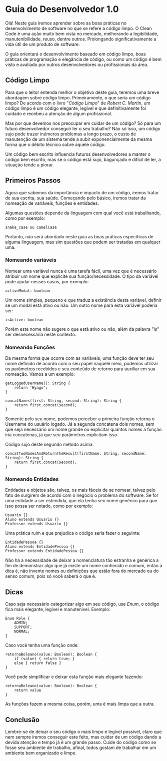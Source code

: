 # Guia do Desenvolvedor 1.0
Olá! Neste guia iremos aprender sobre as boas práticas no desenvolvimento de software no que se refere a código limpo. O Clean Code é uma ação muito bem vista no mercado, melhorando a legibilidade, manutenibilidade, reuso, dentre outros. Prolongando significativamente a vida útil de um produto de software.

  

O guia orientará o desenvolvimento baseado em código limpo, boas práticas de programação e elegância de código, ou como um código é bem visto e avaliado por outros desenvolvedores ou profissionais da área.


## Código Limpo
Para que o leitor entenda melhor o objetivo deste guia, teremos uma breve abordagem sobre código limpo. Primeiramente, o que seria um código limpo? De acordo com o livro "*Código Limpo*" de *Robert C. Martin*, um código limpo é um código elegante, legível e que definitivamente foi cuidado e recebeu a atenção de algum profissional.

Mas por que devemos nos preocupar em cuidar de um código? Só para um futuro desenvolvedor conseguir ler o seu trabalho? Não só isso, um código sujo pode trazer inúmeros problemas a longo prazo, o custo de manutenção de um sistema tende a subir exponencialmente da mesma forma que o débito técnico sobre aquele código.

Um código bem escrito influencia futuros desenvolvedores a manter o código bem escrito, mas se o código está sujo, bagunçado e difícil de ler, a situação tende a piorar. 

## Primeiros Passos
Agora que sabemos da importância e impacto de um código, iremos tratar de sua escrita, sua saúde. Começando pelo básico, iremos tratar da nomeação de variáveis, funções e entidades.

Algumas questões depende da linguagem com qual você está trabalhando, como por exemplo:

    snake_case ou camelCase
  
Portanto, não será abordado neste guia as boas práticas específicas de alguma linguagem, mas sim questões que podem ser tratadas em qualquer uma.

### Nomeando variáveis
Nomear uma variável nunca é uma tarefa fácil, uma vez que é necessário atribuir um nome que explicite sua função/necessidade. O tipo da variável pode ajudar nesses casos, por exemplo:

    activeModal: boolean

Um nome simples, pequeno e que traduz a existência desta variável, definir se um modal está ativo ou não. Um outro nome para esta variável poderia ser:

    isActive: boolean
Porém este nome não sugere o que está ativo ou não, além da palavra "*is*" ser desnecessária neste contexto.

### Nomeando Funções
Da mesma forma que ocorre com as variáveis, uma função deve ter seu nome definido de acordo com o seu papel naquele meio, podemos utilizar os parâmetros recebidos e seu conteúdo de retorno para auxiliar em sua nomeação. Vamos a um exemplo:

    getLoggedUserName(): String {
	    return 'Hyago';
    }
    
    concatNames(first: String, second: String): String {
	    return first.concat(second);
    }

Somente pelo seu nome, podemos perceber a primeira função retorna o Username do usuário logado. Já a segunda concatena dois nomes, sem que seja necessário um nome grande ou explicitar quantos nomes a função iria concatenas, já que seu parâmetros explicitam isso.

Código sujo deste segundo método acima:

    concatTwoNamesAndReturnTheResult(firstName: String, secondName: String): String {
	    return first.concat(second);
    }

### Nomeando Entidades
Entidades e objetos são, talvez, os mais fáceis de se nomear, talvez pelo fato de surgirem de acordo com o negócio o problema do software. Se for uma entidade a ser estendida, que ela tenha seu nome genérico para que isso possa ser notado, como por exemplo:

    Usuario {}
    Aluno extends Usuario {}
    Professor extends Usuario {}

Uma prática ruim e que prejudica o código seria fazer o seguinte: 

    EntidadePessoa {}
    Aluno extends EntidadePessoa {}
    Professor extends EntidadePessoa {}

Não há a necessidade de deixar a nomenclatura tão estranha e genérica a fim de demonstrar algo que já existe um nome conhecido e comum, então a dica é, não invente nomes ou definições que estão fora do mercado ou do senso comum, pois só você saberá o que é.

## Dicas
Caso seja necessário categorizar algo em seu código, use *Enum*, o código fica mais elegante, legível e manutenível. Exemplo:

    Enum Role {
	    ADMIN;
	    SUPPORT;
	    NORMAL;
    }

Caso você tenha uma função onde:

    retornaBoleano(value: Boolean): Boolean {
	    if (value) { return true; }
	    else { return false }
    }

Você pode simplificar e deixar esta função mais elegante fazendo:

    retornaBoleano(value: Boolean): Boolean {
	    return value
    }

As funções fazem a mesma coisa, porém, uma é mais limpa que a outra.

## Conclusão

Lembre-se de deixar o seu código o mais limpo e legível possível, claro que nem sempre iremos conseguir este feito, mas cuidar de um código dando a devida atenção e tempo já é um grande passo. Cuide do código como se fosse seu ambiente de trabalho, afinal, todos gostam de trabalhar em um ambiente bem organizado e limpo.
